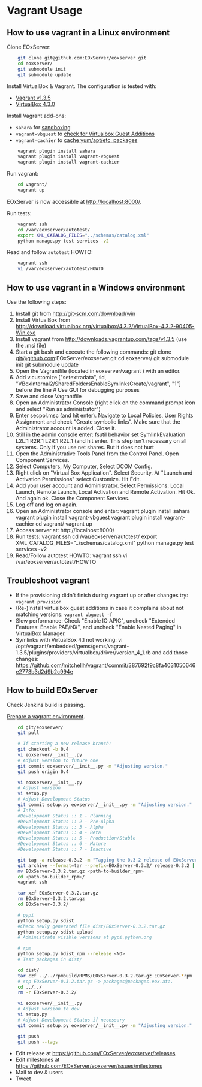 <!--
#-------------------------------------------------------------------------------
#
# Project: EOxServer <http://eoxserver.org>
# Authors: Stephan Meissl <stephan.meissl@eox.at>
#
#-------------------------------------------------------------------------------
# Copyright (C) 2013 EOX IT Services GmbH
#
# Permission is hereby granted, free of charge, to any person obtaining a copy
# of this software and associated documentation files (the "Software"), to deal
# in the Software without restriction, including without limitation the rights
# to use, copy, modify, merge, publish, distribute, sublicense, and/or sell
# copies of the Software, and to permit persons to whom the Software is
# furnished to do so, subject to the following conditions:
#
# The above copyright notice and this permission notice shall be included in all
# copies of this Software or works derived from this Software.
#
# THE SOFTWARE IS PROVIDED "AS IS", WITHOUT WARRANTY OF ANY KIND, EXPRESS OR
# IMPLIED, INCLUDING BUT NOT LIMITED TO THE WARRANTIES OF MERCHANTABILITY,
# FITNESS FOR A PARTICULAR PURPOSE AND NONINFRINGEMENT. IN NO EVENT SHALL THE
# AUTHORS OR COPYRIGHT HOLDERS BE LIABLE FOR ANY CLAIM, DAMAGES OR OTHER
# LIABILITY, WHETHER IN AN ACTION OF CONTRACT, TORT OR OTHERWISE, ARISING FROM,
# OUT OF OR IN CONNECTION WITH THE SOFTWARE OR THE USE OR OTHER DEALINGS IN
# THE SOFTWARE.
#-------------------------------------------------------------------------------
-->


# Vagrant Usage


## How to use vagrant in a Linux environment

Clone EOxServer:

```sh
    git clone git@github.com:EOxServer/eoxserver.git
    cd eoxserver/
    git submodule init
    git submodule update
```

Install VirtualBox & Vagrant. The configuration is tested with:
* [Vagrant v1.3.5](http://downloads.vagrantup.com/tags/v1.3.5)
* [VirtualBox 4.3.0](https://www.virtualbox.org/wiki/Downloads)

Install Vagrant add-ons:
* `sahara` for [sandboxing](https://github.com/jedi4ever/sahara)
* `vagrant-vbguest` to [check for Virtualbox Guest Additions](https://github.com/dotless-de/vagrant-vbguest)
* `vagrant-cachier` to [cache yum/apt/etc. packages](https://github.com/fgrehm/vagrant-cachier)

```sh
    vagrant plugin install sahara
    vagrant plugin install vagrant-vbguest
    vagrant plugin install vagrant-cachier
```

Run vagrant:

```sh
    cd vagrant/
    vagrant up
```

EOxServer is now accessible at [http://localhost:8000/](http://localhost:8000/).

Run tests:

```sh
    vagrant ssh
    cd /var/eoxserver/autotest/
    export XML_CATALOG_FILES="../schemas/catalog.xml"
    python manage.py test services -v2
```

Read and follow `autotest` HOWTO:

```sh
    vagrant ssh
    vi /var/eoxserver/autotest/HOWTO
```


## How to use vagrant in a Windows environment

Use the following steps:

1. Install git from http://git-scm.com/download/win
2. Install VirtualBox from
   http://download.virtualbox.org/virtualbox/4.3.2/VirtualBox-4.3.2-90405-Win.exe
3. Install vagrant from http://downloads.vagrantup.com/tags/v1.3.5 (use the .msi file)
4. Start a git bash and execute the following commands:
   git clone git@github.com:EOxServer/eoxserver.git
   cd eoxserver/
   git submodule init
   git submodule update
5. Open the Vagrantfile (located in eoxserver/vagrant ) with an editor.
6. Add v.customize ["setextradata", :id, "VBoxInternal2/SharedFoldersEnableSymlinksCreate/vagrant", "1"] before the line # Use GUI for debugging purposes
7. Save and close Vagrantfile
8. Open an Administrator Console (right click on the command prompt icon and select "Run as administrator")
9. Enter secpol.msc (and hit enter). Navigate to Local Policies, User Rights Assignment and check "Create symbolic links". Make sure that the Administrator account is added. Close it.
10. Still in the admin console enter: fsutil behavior set SymlinkEvaluation L2L:1 R2R:1 L2R:1 R2L:1 (and hit enter. This step isn't necessary on all systems. Only if you use net shares. But it does not hurt 
11. Open the Administrative Tools Panel from the Control Panel. Open Component Services.
12. Select Computers, My Computer, Select DCOM Config.
13. Right click on "Virtual Box Application". Select Security. At "Launch and Activation Permissions" select Customize. Hit Edit.
14. Add your user account and Administrator. Select Permissions: Local Launch, Remote Launch, Local Activation and Remote Activation. Hit Ok. And again ok. Close the Component Services.
15. Log off and log on again.
16. Open an Administrator console and enter:
    vagrant plugin install sahara
    vagrant plugin install vagrant-vbguest
    vagrant plugin install vagrant-cachier
    cd vagrant/
    vagrant up
17. Access server at:
    http://localhost:8000/
18. Run tests:
    vagrant ssh
    cd /var/eoxserver/autotest/
    export XML_CATALOG_FILES="../schemas/catalog.xml"
    python manage.py test services -v2
19. Read/Follow autotest HOWTO:
    vagrant ssh
    vi /var/eoxserver/autotest/HOWTO


## Troubleshoot vagrant

* If the provisioning didn't finish during vagrant up or after changes try: `vagrant provision`
* (Re-)Install virtualbox guest additions in case it complains about not matching versions: `vagrant vbguest -f`
* Slow performance: Check "Enable IO APIC", uncheck "Extended Features: Enable PAE/NX", and uncheck "Enable Nested Paging" in VirtualBox Manager.
* Symlinks with VirtualBox 4.1 not working: vi /opt/vagrant/embedded/gems/gems/vagrant-1.3.5/plugins/providers/virtualbox/driver/version_4_1.rb and add those changes: https://github.com/mitchellh/vagrant/commit/387692f9c8fa4031050646e2773b3d2d9b2c994e


## How to build EOxServer

Check Jenkins build is passing.

[Prepare a vagrant environment](https://gitlab.eox.at/vagrant/builder_rpm/tree/master).

```sh
    cd git/eoxserver/
    git pull

    # If starting a new release branch:
    git checkout -b 0.4
    vi eoxserver/__init__.py
    # Adjust version to future one
    git commit eoxserver/__init__.py -m "Adjusting version."
    git push origin 0.4

    vi eoxserver/__init__.py
    # Adjust version
    vi setup.py
    # Adjust Development Status
    git commit setup.py eoxserver/__init__.py -m "Adjusting version."
    # Info:
    #Development Status :: 1 - Planning
    #Development Status :: 2 - Pre-Alpha
    #Development Status :: 3 - Alpha
    #Development Status :: 4 - Beta
    #Development Status :: 5 - Production/Stable
    #Development Status :: 6 - Mature
    #Development Status :: 7 - Inactive

    git tag -a release-0.3.2 -m "Tagging the 0.3.2 release of EOxServer."
    git archive --format=tar --prefix=EOxServer-0.3.2/ release-0.3.2 | gzip > EOxServer-0.3.2.tar.gz
    mv EOxServer-0.3.2.tar.gz <path-to-builder_rpm>
    cd <path-to-builder_rpm>/
    vagrant ssh

    tar xzf EOxServer-0.3.2.tar.gz
    rm EOxServer-0.3.2.tar.gz
    cd EOxServer-0.3.2/

    # pypi
    python setup.py sdist
    #Check newly generated file dist/EOxServer-0.3.2.tar.gz
    python setup.py sdist upload
    # Administrate visible versions at pypi.python.org

    # rpm
    python setup.py bdist_rpm --release <NO>
    # Test packages in dist/

    cd dist/
    tar czf ../../rpmbuild/RPMS/EOxServer-0.3.2.tar.gz EOxServer-*rpm
    # scp EOxServer-0.3.2.tar.gz -> packages@packages.eox.at:.
    cd ../../
    rm -r EOxServer-0.3.2/

    vi eoxserver/__init__.py
    # Adjust version to dev
    vi setup.py
    # Adjust Development Status if necessary
    git commit setup.py eoxserver/__init__.py -m "Adjusting version."

    git push
    git push --tags
```

* Edit release at https://github.com/EOxServer/eoxserver/releases
* Edit milestones at https://github.com/EOxServer/eoxserver/issues/milestones
* Mail to dev & users
* Tweet
